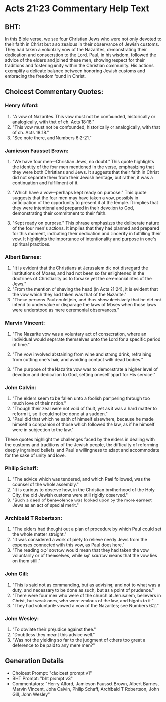 # Acts 21:23 Commentary Help Text

## BHT:
In this Bible verse, we see four Christian Jews who were not only devoted to their faith in Christ but also zealous in their observance of Jewish customs. They had taken a voluntary vow of the Nazarites, demonstrating their dedication and consecration to the Lord. Paul, in his wisdom, followed the advice of the elders and joined these men, showing respect for their traditions and fostering unity within the Christian community. His actions exemplify a delicate balance between honoring Jewish customs and embracing the freedom found in Christ.

## Choicest Commentary Quotes:
### Henry Alford:
1. "A vow of Nazarites. This vow must not be confounded, historically or analogically, with that of ch. Acts 18:18."
2. "This vow must not be confounded, historically or analogically, with that of ch. Acts 18:18."
3. "See note there, and Numbers 6:2-21."

### Jamieson Fausset Brown:
1. "We have four men—Christian Jews, no doubt." This quote highlights the identity of the four men mentioned in the verse, emphasizing that they were both Christians and Jews. It suggests that their faith in Christ did not separate them from their Jewish heritage, but rather, it was a continuation and fulfillment of it.

2. "Which have a vow—perhaps kept ready on purpose." This quote suggests that the four men may have taken a vow, possibly in anticipation of the opportunity to present it at the temple. It implies that they were intentional and prepared in their devotion to God, demonstrating their commitment to their faith.

3. "Kept ready on purpose." This phrase emphasizes the deliberate nature of the four men's actions. It implies that they had planned and prepared for this moment, indicating their dedication and sincerity in fulfilling their vow. It highlights the importance of intentionality and purpose in one's spiritual practices.

### Albert Barnes:
1. "It is evident that the Christians at Jerusalem did not disregard the institutions of Moses, and had not been so far enlightened in the doctrines of Christianity as to forsake yet the ceremonial rites of the Jews."
2. "From the mention of shaving the head (in Acts 21:24), it is evident that the vow which they had taken was that of the Nazarite."
3. "These persons Paul could join, and thus show decisively that he did not intend to undervalue or disparage the laws of Moses when those laws were understood as mere ceremonial observances."

### Marvin Vincent:
1. "The Nazarite vow was a voluntary act of consecration, where an individual would separate themselves unto the Lord for a specific period of time." 

2. "The vow involved abstaining from wine and strong drink, refraining from cutting one's hair, and avoiding contact with dead bodies." 

3. "The purpose of the Nazarite vow was to demonstrate a higher level of devotion and dedication to God, setting oneself apart for His service."

### John Calvin:
1. "The elders seem to be fallen unto a foolish pampering through too much love of their nation." 
2. "Though their zeal were not void of fault, yet as it was a hard matter to reform it, so it could not be done at a sudden."
3. "Paul did that which he saith of himself elsewhere, because he made himself a companion of those which followed the law, as if he himself were in subjection to the law."

These quotes highlight the challenges faced by the elders in dealing with the customs and traditions of the Jewish people, the difficulty of reforming deeply ingrained beliefs, and Paul's willingness to adapt and accommodate for the sake of unity and love.

### Philip Schaff:
1. "The advice which was tendered, and which Paul followed, was the counsel of the whole assembly."
2. "It is curious to observe how, in the Christian brotherhood of the Holy City, the old Jewish customs were still rigidly observed."
3. "Such a deed of benevolence was looked upon by the more earnest Jews as an act of special merit."

### Archibald T Robertson:
1. "The elders had thought out a plan of procedure by which Paul could set the whole matter straight." 
2. "It was considered a work of piety to relieve needy Jews from the expenses connected with this vow, as Paul does here." 
3. "The reading αφ' εαυτων would mean that they had taken the vow voluntarily or of themselves, while εφ' εαυτων means that the vow lies on them still."

### John Gill:
1. "This is said not as commanding, but as advising; and not to what was a duty, and necessary to be done as such, but as a point of prudence."
2. "There were four men who were of the church at Jerusalem, believers in Christ, but weak ones, who were zealous of the law, and bigots to it."
3. "They had voluntarily vowed a vow of the Nazarites; see Numbers 6:2."

### John Wesley:
1. "To obviate their prejudice against thee."
2. "Doubtless they meant this advice well."
3. "Was not the yielding so far to the judgment of others too great a deference to be paid to any mere men?"


## Generation Details
- Choicest Prompt: "choicest prompt v1"
- BHT Prompt: "bht prompt v3"
- Commentators: "Henry Alford, Jamieson Fausset Brown, Albert Barnes, Marvin Vincent, John Calvin, Philip Schaff, Archibald T Robertson, John Gill, John Wesley"
